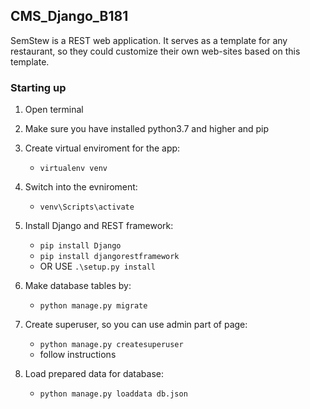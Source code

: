 ## CMS_Django_B181 ##

SemStew is a REST web application. It serves as a template for any restaurant, so they could customize their own web-sites based on this template.



### Starting up

1. Open terminal

2. Make sure you have installed python3.7 and higher and pip

3. Create virtual enviroment for the app:

   - `virtualenv venv`

4. Switch into the evniroment:

   - `venv\Scripts\activate`

5. Install Django and REST framework:

   - `pip install Django`
   - `pip install djangorestframework`
   - OR USE `.\setup.py install`

6. Make database tables by:

   - `python manage.py migrate`

7. Create superuser, so you can use admin part of page:

   - `python manage.py createsuperuser`
   - follow instructions
   
8. Load prepared data for database:

   - `python manage.py loaddata db.json`

